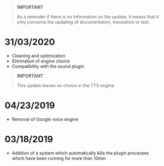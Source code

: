 >**IMPORTANT**
>
>As a reminder if there is no information on the update, it means that it only concerns the updating of documentation, translation or text.

# 31/03/2020

- Cleaning and optimization
- Elimination of engine choice
- Compatibility with the sound plugin

>**IMPORTANT**
>
>This update leaves no choice in the TTS engine


# 04/23/2019

- Removal of Google voice engine

# 03/18/2019

- Addition of a system which automatically kills the plugin processes which have been running for more than 10min
